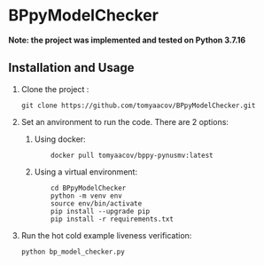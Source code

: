 # BPpyModelChecker

<b>Note: the project was implemented and tested on Python 3.7.16</b>

## Installation and Usage

1. Clone the project :
    ```shell
    git clone https://github.com/tomyaacov/BPpyModelChecker.git
    ```

2. Set an anvironment to run the code. There are 2 options:
    1. Using docker:
        ```shell
            docker pull tomyaacov/bppy-pynusmv:latest
        ```
    2. Using a virtual environment:
        ```shell
            cd BPpyModelChecker
            python -m venv env 
            source env/bin/activate
            pip install --upgrade pip
            pip install -r requirements.txt
        ```
3. Run the hot cold example liveness verification:
    ```shell
    python bp_model_checker.py
    ```